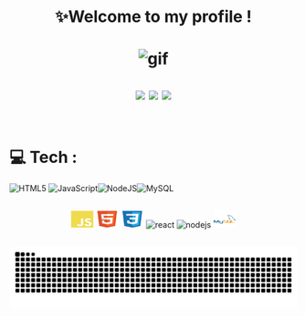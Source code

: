 
<h1  align="center"> ✨Welcome to my profile ! <h1>
 <div align="center">
  
 ![gif](https://designculture.com.br/wp-content/uploads/2017/02/35ae65e72b11ce73f7bc4b758c7b6a48.gif)
  
</div>
 
 <div align="center">
  <a href = "mailto: gabrielajussana@gmail.com"><img src="https://img.shields.io/badge/-Gmail-%23EA4335?style=for-the-badge&logo=gmail&logoColor=white" target="_blank"></a>
  <a href="https://www.linkedin.com/in/gabrielajussana" target="_blank"><img src="https://img.shields.io/badge/-LinkedIn-%230077B5?style=for-the-badge&logo=linkedin&logoColor=white" target="_blank"></a>
  <a href="https://codepen.io/gabrielajussana" target="_blank"><img src="https://img.shields.io/badge/-Codepen-%23000000?style=for-the-badge&logo=codepen&logoColor=white" target="_blank"></a>
</div>
<br>

# 💻 Tech :
![HTML5](https://img.shields.io/badge/html5-%23E34F26.svg?style=for-the-badge&logo=html5&logoColor=white) ![JavaScript](https://img.shields.io/badge/javascript-%23323330.svg?style=for-the-badge&logo=javascript&logoColor=%23F7DF1E)![NodeJS](https://img.shields.io/badge/node.js-6DA55F?style=for-the-badge&logo=node.js&logoColor=white)![MySQL](https://img.shields.io/badge/mysql-%1e90ff.svg?style=for-the-badge&logo=mysql&logoColor=white)

<div align="center">
<div style="display: inline_block"><br>
  <img  alt="Gabriela-Js" height="30" width="40" src="https://raw.githubusercontent.com/devicons/devicon/master/icons/javascript/javascript-plain.svg">
  <img  alt="Gabriela-HTML" height="30" width="40" src="https://raw.githubusercontent.com/devicons/devicon/master/icons/html5/html5-original.svg">
  <img alt="Gabriela-CSS" height="30" width="40" src="https://raw.githubusercontent.com/devicons/devicon/master/icons/css3/css3-original.svg">  
 <img src="https://cdn.jsdelivr.net/gh/devicons/devicon/icons/react/react-original.svg" alt="react" width="40" height="30" />
 <img src="https://cdn.jsdelivr.net/gh/devicons/devicon/icons/nodejs/nodejs-original.svg" alt="nodejs" width="40" height="30" />
 <img src="https://raw.githubusercontent.com/devicons/devicon/master/icons/mysql/mysql-original-wordmark.svg" alt="mysql" width="40" height="30"/> 
</div>

  ##
![Snake animation](https://github.com/gabrielajussana/gabrielajussana/blob/output/github-contribution-grid-snake.svg)
 
